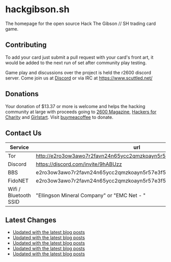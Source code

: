 # hackgibson.sh
The homepage for the open source Hack The Gibson // SH trading card game.


## Contributing

To add your card just submit a pull request with your card's front art, it would be added to the next run of set after community play testing.

Game play and discussions over the project is held the r2600 discord server. Come join us at [Discord](https://discord.com/invite/9hABUzz) or via IRC at https://www.scuttled.net/


## Donations

Your donation of $13.37 or more is welcome and helps the hacking community at large with proceeds going to [2600 Magazine](https://2600.com/), [Hackers for Charity](https://hackersforcharity.org) and [Girlstart](https://girlstart.org).  Visit [buymeacoffee](https://www.buymeacoffee.com/hackgibson.sh) to donate.


## Contact Us

Service | url
-|-
Tor | http://e2ro3ow3awo7r2favn24n65ycc2qmzkoayn5r57e3f56nvjwdcgg32ad.onion
Discord | https://discord.com/invite/9hABUzz
BBS | e2ro3ow3awo7r2favn24n65ycc2qmzkoayn5r57e3f56nvjwdcgg32ad.onion:23
FidoNET | e2ro3ow3awo7r2favn24n65ycc2qmzkoayn5r57e3f56nvjwdcgg32ad.onion:24554
Wifi / Bluetooth SSID | "Ellingson Mineral Company" or "EMC Net - <fidonet address>"

## Latest Changes
<!-- BLOG-POST-LIST:START -->
- [Updated with the latest blog posts](https://github.com/DFW2600/hackgibson.sh/commit/a96521742090388b3c3573607a916aed7dcfdee6)
- [Updated with the latest blog posts](https://github.com/DFW2600/hackgibson.sh/commit/a3b82b2e20765fc902fc7d93d26f9362df830726)
- [Updated with the latest blog posts](https://github.com/DFW2600/hackgibson.sh/commit/1b27b798353833871158e0743bccafc5f9f63ee1)
- [Updated with the latest blog posts](https://github.com/DFW2600/hackgibson.sh/commit/b7d85f16ec7afad7140c33362031e717a8f8b4df)
- [Updated with the latest blog posts](https://github.com/DFW2600/hackgibson.sh/commit/f91d326bf444318bfabb8258b88b7110e5cb3a9f)
<!-- BLOG-POST-LIST:END -->
